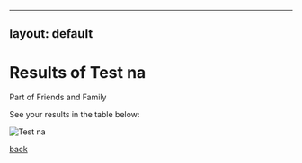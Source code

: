 
---
layout: default
---

# Results of Test na 
    
Part of Friends and Family
    
See your results in the table below:
    
![Test na](./plots/Test_na_table.png)

[back](./)